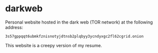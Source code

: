 # darkweb
Personal website hosted in the dark web (TOR network) at the following address:

```
3s57gppqqt6ubmkfznisnotyjdtnsb2plqbyy3ycndyxgc2fl62cgrid.onion
```

This website is a creepy version of my resume.
